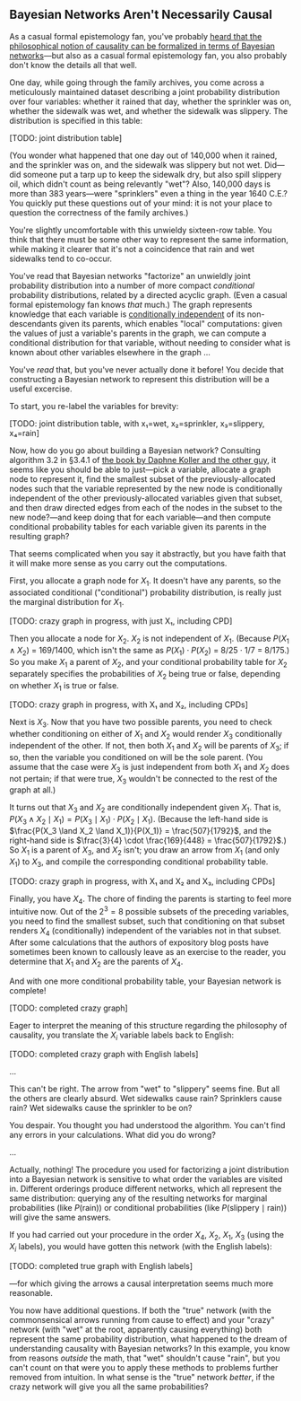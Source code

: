 ## Bayesian Networks Aren't Necessarily Causal

As a casual formal epistemology fan, you've probably [heard that the philosophical notion of causality can be formalized in terms of Bayesian networks](https://www.lesswrong.com/posts/hzuSDMx7pd2uxFc5w/causal-diagrams-and-causal-models)—but also as a casual formal epistemology fan, you also probably don't know the details all that well.

One day, while going through the family archives, you come across a meticulously maintained dataset describing a joint probability distribution over four variables: whether it rained that day, whether the sprinkler was on, whether the sidewalk was wet, and whether the sidewalk was slippery. The distribution is specified in this table:

[TODO: joint distribution table]

(You wonder what happened that one day out of 140,000 when it rained, and the sprinkler was on, and the sidewalk was slippery but not wet. Did—did someone put a tarp up to keep the sidewalk dry, but also spill slippery oil, which didn't count as being relevantly "wet"? Also, 140,000 days is more than 383 years—were "sprinklers" even a thing in the year 1640 C.E.? You quickly put these questions out of your mind: it is not your place to question the correctness of the family archives.)

You're slightly uncomfortable with this unwieldy sixteen-row table. You think that there must be some other way to represent the same information, while making it clearer that it's not a coincidence that rain and wet sidewalks tend to co-occur.

You've read that Bayesian networks "factorize" an unwieldly joint probability distribution into a number of more compact _conditional_ probability distributions, related by a directed acyclic graph. (Even a casual formal epistemology fan knows _that_ much.) The graph represents knowledge that each variable is [conditionally independent](https://en.wikipedia.org/wiki/Conditional_independence) of its non-descendants given its parents, which enables "local" computations: given the values of just a variable's parents in the graph, we can compute a conditional distribution for that variable, without needing to consider what is known about other variables elsewhere in the graph ...

You've _read_ that, but you've never actually done it before! You decide that constructing a Bayesian network to represent this distribution will be a useful excercise.

To start, you re-label the variables for brevity:

[TODO: joint distribution table, with x₁=wet, x₂=sprinkler, x₃=slippery, x₄=rain]

Now, how do you go about building a Bayesian network? Consulting algorithm 3.2 in §3.4.1 of [the book by Daphne Koller and the other guy](https://mitpress.mit.edu/9780262013192/probabilistic-graphical-models/), it seems like you should be able to just—pick a variable, allocate a graph node to represent it, find the smallest subset of the previously-allocated nodes such that the variable represented by the new node is conditionally independent of the other previously-allocated variables given that subset, and then draw directed edges from each of the nodes in the subset to the new node?—and keep doing that for each variable—and then compute conditional probability tables for each variable given its parents in the resulting graph?

That seems complicated when you say it abstractly, but you have faith that it will make more sense as you carry out the computations.

First, you allocate a graph node for $X_1$. It doesn't have any parents, so the associated conditional ("conditional") probability distribution, is really just the marginal distribution for $X_1$.

[TODO: crazy graph in progress, with just X₁, including CPD]

Then you allocate a node for $X_2$. $X_2$ is not independent of $X_1$. (Because $P(X_1 \land X_2)$ = 169/1400, which isn't the same as $P(X_1) \cdot P(X_2)$ = 8/25 · 1/7 = 8/175.) So you make $X_1$ a parent of $X_2$, and your conditional probability table for $X_2$ separately specifies the probabilities of $X_2$ being true or false, depending on whether $X_1$ is true or false.

[TODO: crazy graph in progress, with X₁ and X₂, including CPDs]

Next is $X_3$. Now that you have two possible parents, you need to check whether conditioning on either of $X_1$ and $X_2$ would render $X_3$ conditionally independent of the other. If not, then both $X_1$ and $X_2$ will be parents of $X_3$; if so, then the variable you conditioned on will be the sole parent. (You assume that the case were $X_3$ is just independent from both $X_1$ and $X_2$ does not pertain; if that were true, $X_3$ wouldn't be connected to the rest of the graph at all.)

It turns out that $X_3$ and $X_2$ are conditionally independent given $X_1$. That is, $P(X_3 \land X_2 \mid X_1) = P(X_3 \mid X_1) \cdot P(X_2 \mid X_1)$. (Because the left-hand side is $\frac{P(X_3 \land X_2 \land X_1)}{P(X_1)} = \frac{507}{1792}$, and the right-hand side is $\frac{3}{4} \cdot \frac{169}{448} = \frac{507}{1792}$.) So $X_1$ is a parent of $X_3$, and $X_2$ isn't; you draw an arrow from $X_1$ (and only $X_1$) to $X_3$, and compile the corresponding conditional probability table.

[TODO: crazy graph in progress, with X₁ and X₂ and X₃, including CPDs]

Finally, you have $X_4$. The chore of finding the parents is starting to feel more intuitive now. Out of the $2^3 = 8$ possible subsets of the preceding variables, you need to find the smallest subset, such that conditioning on that subset renders $X_4$ (conditionally) independent of the variables not in that subset. After some calculations that the authors of expository blog posts have sometimes been known to callously leave as an exercise to the reader, you determine that $X_1$ and $X_2$ are the parents of $X_4$.

And with one more conditional probability table, your Bayesian network is complete!

[TODO: completed crazy graph]

Eager to interpret the meaning of this structure regarding the philosophy of causality, you translate the $X_i$ variable labels back to English:

[TODO: completed crazy graph with English labels]

...

This can't be right. The arrow from "wet" to "slippery" seems fine. But all the others are clearly absurd. Wet sidewalks cause rain? Sprinklers cause rain? Wet sidewalks cause the sprinkler to be on?

You despair. You thought you had understood the algorithm. You can't find any errors in your calculations. What did you do wrong?

...

Actually, nothing! The procedure you used for factorizing a joint distribution into a Bayesian network is sensitive to what order the variables are visited in. Different orderings produce different networks, which all represent the same distribution: querying any of the resulting networks for marginal probabilities (like $P(\mathrm{rain})$) or conditional probabilities (like $P(\mathrm{slippery} \mid \mathrm{rain})$) will give the same answers.

If you had carried out your procedure in the order $X_4$, $X_2$, $X_1$, $X_3$ (using the $X_i$ labels), you would have gotten this network (with the English labels):

[TODO: completed true graph with English labels]

—for which giving the arrows a causal interpretation seems much more reasonable.

You now have additional questions. If both the "true" network (with the commonsensical arrows running from cause to effect) and your "crazy" network (with "wet" at the root, apparently causing everything) both represent the same probability distribution, what happened to the dream of understanding causality with Bayesian networks? In this example, you know from reasons _outside_ the math, that "wet" shouldn't cause "rain", but you can't count on that were you to apply these methods to problems further removed from intuition. In what sense is the "true" network _better_, if the crazy network will give you all the same probabilities?
